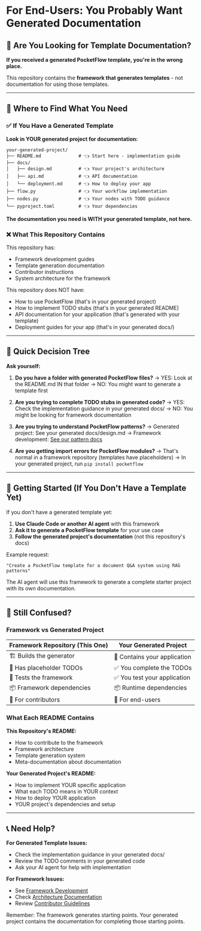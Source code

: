 # For End-Users: You Probably Want Generated Documentation

## 🚨 Are You Looking for Template Documentation?

**If you received a generated PocketFlow template, you're in the wrong place.**

This repository contains the **framework that generates templates** - not documentation for using those templates.

---

## 📍 Where to Find What You Need

### ✅ If You Have a Generated Template

**Look in YOUR generated project for documentation:**

```
your-generated-project/
├── README.md              # 👈 Start here - implementation guide
├── docs/
│   ├── design.md          # 👈 Your project's architecture  
│   ├── api.md             # 👈 API documentation
│   └── deployment.md      # 👈 How to deploy your app
├── flow.py                # 👈 Your workflow implementation
├── nodes.py               # 👈 Your nodes with TODO guidance
└── pyproject.toml         # 👈 Your dependencies
```

**The documentation you need is WITH your generated template, not here.**

### ❌ What This Repository Contains

This repository has:
- Framework development guides
- Template generation documentation  
- Contributor instructions
- System architecture for the framework

This repository does NOT have:
- How to use PocketFlow (that's in your generated project)
- How to implement TODO stubs (that's in your generated README)
- API documentation for your application (that's generated with your template)
- Deployment guides for your app (that's in your generated docs/)

---

## 🎯 Quick Decision Tree

**Ask yourself:**

1. **Do you have a folder with generated PocketFlow files?**
   → YES: Look at the README.md IN that folder
   → NO: You might want to generate a template first

2. **Are you trying to complete TODO stubs in generated code?**
   → YES: Check the implementation guidance in your generated docs/
   → NO: You might be looking for framework documentation

3. **Are you trying to understand PocketFlow patterns?**
   → Generated project: See your generated docs/design.md
   → Framework development: [See our pattern docs](../template-generation/patterns/)

4. **Are you getting import errors for PocketFlow modules?**
   → That's normal in a framework repository (templates have placeholders)
   → In your generated project, run `pip install pocketflow`

---

## 🚀 Getting Started (If You Don't Have a Template Yet)

If you don't have a generated template yet:

1. **Use Claude Code or another AI agent** with this framework
2. **Ask it to generate a PocketFlow template** for your use case
3. **Follow the generated project's documentation** (not this repository's docs)

Example request:
```
"Create a PocketFlow template for a document Q&A system using RAG patterns"
```

The AI agent will use this framework to generate a complete starter project with its own documentation.

---

## 🤔 Still Confused?

### Framework vs Generated Project

| Framework Repository (This One) | Your Generated Project |
|--------------------------------|------------------------|
| 🏗️ Builds the generator | 🚀 Contains your application |
| 📝 Has placeholder TODOs | ✅ You complete the TODOs |  
| 🧪 Tests the framework | ✅ You test your application |
| 📦 Framework dependencies | 📦 Runtime dependencies |
| 🎯 For contributors | 🎯 For end-users |

### What Each README Contains

**This Repository's README:**
- How to contribute to the framework
- Framework architecture
- Template generation system
- Meta-documentation about documentation

**Your Generated Project's README:**
- How to implement YOUR specific application
- What each TODO means in YOUR context  
- How to deploy YOUR application
- YOUR project's dependencies and setup

---

## 📞 Need Help?

**For Generated Template Issues:**
- Check the implementation guidance in your generated docs/
- Review the TODO comments in your generated code
- Ask your AI agent for help with implementation

**For Framework Issues:**
- See [Framework Development](../framework-development/QUICKSTART.md)
- Check [Architecture Documentation](../architecture/README.md)
- Review [Contributor Guidelines](../framework-development/QUICKSTART.md)

Remember: The framework generates starting points. Your generated project contains the documentation for completing those starting points.